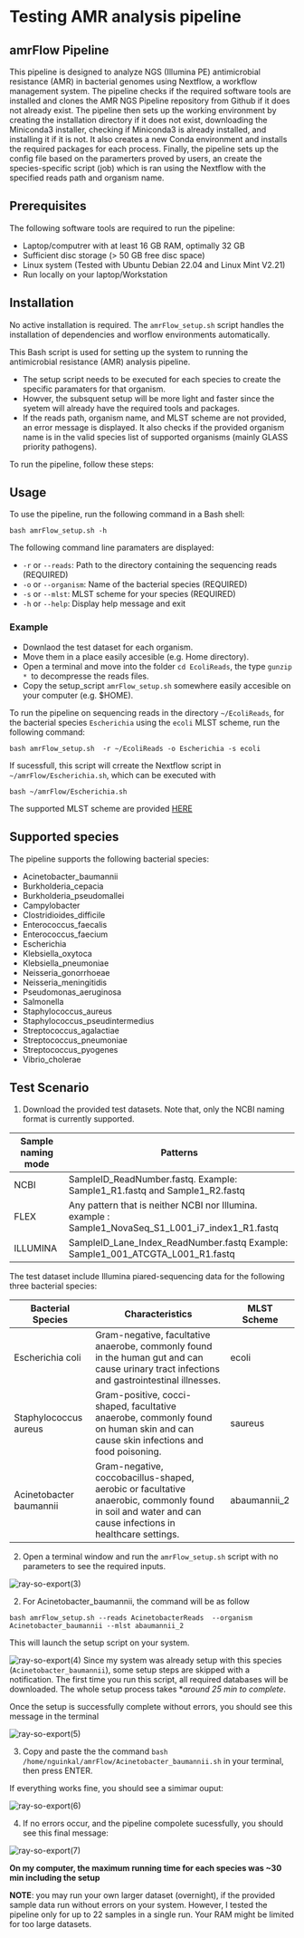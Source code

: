 # Testing AMR analysis pipeline 


## amrFlow Pipeline

This pipeline is designed to analyze NGS (Illumina PE) antimicrobial resistance (AMR) in bacterial genomes using Nextflow, a workflow management system. The pipeline checks if the required software tools are installed and clones the AMR NGS Pipeline repository from Github if it does not already exist. The pipeline then sets up the working environment by creating the installation directory if it does not exist, downloading the Miniconda3 installer, checking if Miniconda3 is already installed, and installing it if it is not. It also creates a new Conda environment and installs the required packages for each process. Finally, the pipeline sets up the config file based on the paramerters proved by users, an create the species-specific script (job) which is ran using the Nextflow with the specified reads path and organism name.

## Prerequisites

The following software tools are required to run the pipeline:
- Laptop/computrer with at least 16 GB RAM, optimally 32 GB
- Sufficient disc storage (> 50 GB free disc space)
- Linux system (Tested with Ubuntu Debian 22.04 and Linux Mint V2.21)
- Run locally on your laptop/Workstation


## Installation

No active installation is required. The ```amrFlow_setup.sh``` script handles the installation of dependencies and worflow environments automatically.

This Bash script is used for setting up the system to running the antimicrobial resistance (AMR)
analysis pipeline. 
 - The setup script needs to be executed for each species to create the specific paramaters for that organism.
 - Howver, the subsquent setup will be more light and faster since the syetem will already have the required tools and packages.
 - If the reads path, organism name, and MLST scheme are not provided, an error message is displayed. It also checks if the provided organism name 
   is in the valid species list of supported organisms (mainly GLASS priority pathogens).

To run the pipeline, follow these steps:



## Usage

To use the pipeline, run the following command in a Bash shell:

```
bash amrFlow_setup.sh -h
```

The following command line paramaters are displayed:

- `-r` or `--reads`: Path to the directory containing the sequencing reads (REQUIRED)
- `-o` or `--organism`: Name of the bacterial species (REQUIRED)
- `-s` or `--mlst`: MLST scheme for your species (REQUIRED)
- `-h` or `--help`: Display help message and exit

### Example
- Downlaod the test dataset for each organism.
- Move them in a place easily accesible (e.g. Home directory).
- Open a terminal and move into the folder ```cd EcoliReads```, the type ```gunzip * ```to decompresse the reads files.
- Copy the setup_script ```amrFlow_setup.sh``` somewhere easily accesible on your computer (e.g. $HOME).


To run the pipeline on sequencing reads in the directory `~/EcoliReads`, for the bacterial species `Escherichia` using the `ecoli` MLST scheme, run the following command:

```
bash amrFlow_setup.sh  -r ~/EcoliReads -o Escherichia -s ecoli

```
If sucessfull, this script will crreate the Nextflow script in ```~/amrFlow/Escherichia.sh```, which can be executed with

```
bash ~/amrFlow/Escherichia.sh

```


The supported MLST scheme are provided [HERE](https://github.com/bbalog87/amr-ngs-pipeline/blob/main/markdown/mlst_sheme.md)

## Supported species

The pipeline supports the following bacterial species:

- Acinetobacter_baumannii
- Burkholderia_cepacia
- Burkholderia_pseudomallei
- Campylobacter
- Clostridioides_difficile
- Enterococcus_faecalis
- Enterococcus_faecium
- Escherichia
- Klebsiella_oxytoca
- Klebsiella_pneumoniae
- Neisseria_gonorrhoeae
- Neisseria_meningitidis
- Pseudomonas_aeruginosa
- Salmonella
- Staphylococcus_aureus
- Staphylococcus_pseudintermedius
- Streptococcus_agalactiae
- Streptococcus_pneumoniae
- Streptococcus_pyogenes
- Vibrio_cholerae


## Test Scenario

1. Download the provided test datasets. Note that, only the NCBI naming format is currently supported.

| **Sample naming mode** |                            **Patterns**                                                                                        |
|------------------------|-----------------------------------------------------------------------------------------------------|
| NCBI                   | SampleID_ReadNumber.fastq. Example: Sample1_R1.fastq and Sample1_R2.fastq                                                 |
| FLEX                   | Any pattern that is neither NCBI nor Illumina. example : Sample1_NovaSeq_S1_L001_i7_index1_R1.fastq |
| ILLUMINA               | SampleID_Lane_Index_ReadNumber.fastq  Example: Sample1_001_ATCGTA_L001_R1.fastq                     |



The test dataset include Illumina piared-sequencing data for the following three bacterial species:

| Bacterial Species     | Characteristics                              | MLST Scheme                                          |
|-----------------------|----------------------------------------------|------------------------------------------------------|
| Escherichia coli      | Gram-negative, facultative anaerobe, commonly found in the human gut and can cause urinary tract infections and gastrointestinal illnesses. | ecoli |
| Staphylococcus aureus  | Gram-positive, cocci-shaped, facultative anaerobe, commonly found on human skin and can cause skin infections and food poisoning. | saureus |
| Acinetobacter baumannii | Gram-negative, coccobacillus-shaped, aerobic or facultative anaerobic, commonly found in soil and water and can cause infections in healthcare settings. | abaumannii_2 |


2. Open a terminal window and run the ```amrFlow_setup.sh``` script with no parameters to see the required inputs.

![ray-so-export(3)](https://user-images.githubusercontent.com/37578252/232752731-397f7673-464b-4d10-ba71-464b4d046405.png)

2. For Acinetobacter_baumannii, the command will be as follow
```
bash amrFlow_setup.sh --reads AcinetobacterReads  --organism Acinetobacter_baumannii --mlst abaumannii_2
```
This will launch the setup script on your system.
   
![ray-so-export(4)](https://user-images.githubusercontent.com/37578252/232754856-0701e66c-f24a-408b-bbf6-f80ff7d93c3c.png)
Since my system was already setup with this species (```Acinetobacter_baumannii```), some setup steps are skipped with a notification.
The first time you run this script, all required databases will be downloaded. The whole setup process takes **around 25 min to complete*. 

Once the setup is successfully complete without errors, you should see this message in the terminal


![ray-so-export(5)](https://user-images.githubusercontent.com/37578252/232757401-ccaa09e8-a9b7-42a6-95de-fdc590934bb6.png)

3. Copy and paste the the command ```bash /home/nguinkal/amrFlow/Acinetobacter_baumannii.sh``` in your terminal, then press ENTER.

If everything works fine, you should see a simimar ouput: 

![ray-so-export(6)](https://user-images.githubusercontent.com/37578252/232759602-f8ce4c83-ec31-42af-a318-ce178729ffae.png)


4. If no errors occur, and the pipeline compolete sucessfully, you should see this final message:

![ray-so-export(7)](https://user-images.githubusercontent.com/37578252/232760053-4bc0fb02-d561-4361-a265-233d5792103a.png)

**On my computer, the maximum running time for each species was ~30 min including the setup**

**NOTE**: you may run your own larger dataset (overnight), if the provided sample data run without errors on your system.
However, I tested the pipeline only for up to 22 samples in a single run. Your RAM might be limited for too large datasets.
